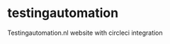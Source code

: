 # testingautomation
Testingautomation.nl website with circleci integration

[![<testingprofessional>](https://circleci.com/gh/testingprofessional/testingautomation.svg?style=svg)](https://circleci.com/gh/testingprofessional/testingautomation)
